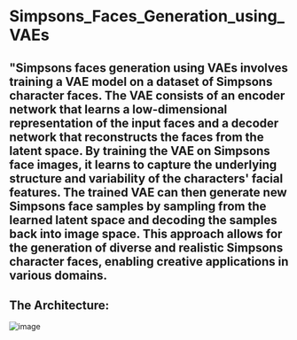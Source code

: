 # Simpsons_Faces_Generation_using_VAEs
## "Simpsons faces generation using VAEs involves training a VAE model on a dataset of Simpsons character faces. The VAE consists of an encoder network that learns a low-dimensional representation of the input faces and a decoder network that reconstructs the faces from the latent space. By training the VAE on Simpsons face images, it learns to capture the underlying structure and variability of the characters' facial features. The trained VAE can then generate new Simpsons face samples by sampling from the learned latent space and decoding the samples back into image space. This approach allows for the generation of diverse and realistic Simpsons character faces, enabling creative applications in various domains.

## The Architecture:
![image](https://github.com/sambatsy/Simpsons_Faces_using_VAEs/assets/109087333/30bc9694-5e2c-4960-aa73-06a3067a1439)

